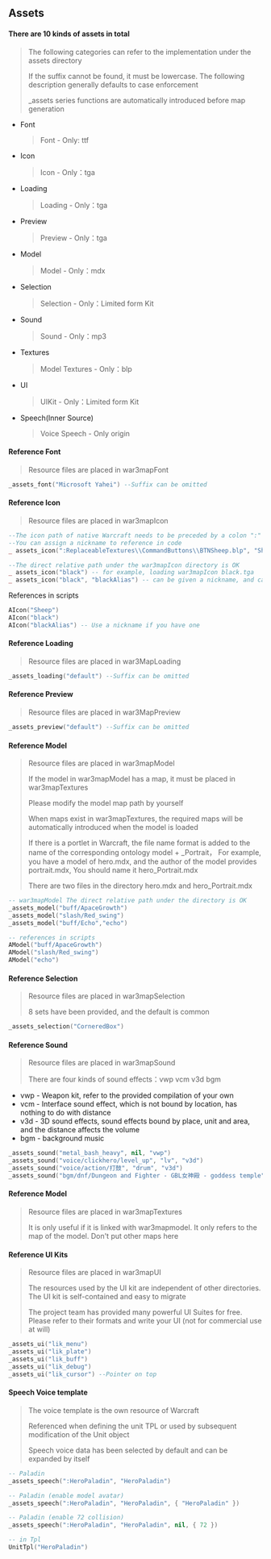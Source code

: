 ## Assets

#### There are 10 kinds of assets in total

> The following categories can refer to the implementation under the assets directory
>
> If the suffix cannot be found, it must be lowercase. The following description generally defaults to case enforcement
>
> _assets series functions are automatically introduced before map generation

* Font
  > Font - Only: ttf
* Icon
  > Icon - Only：tga
* Loading
  > Loading - Only：tga
* Preview
  > Preview - Only：tga
* Model
  > Model - Only：mdx
* Selection
  > Selection - Only：Limited form Kit
* Sound
  > Sound - Only：mp3
* Textures
  > Model Textures - Only：blp
* UI
  > UIKit - Only：Limited form Kit
* Speech(Inner Source)
  > Voice Speech - Only origin

#### Reference Font

> Resource files are placed in war3mapFont

```lua
_assets_font("Microsoft Yahei") --Suffix can be omitted
```

#### Reference Icon

> Resource files are placed in war3mapIcon

```lua
--The icon path of native Warcraft needs to be preceded by a colon ":"
--You can assign a nickname to reference in code
_ assets_icon(":ReplaceableTextures\\CommandButtons\\BTNSheep.blp", "Sheep")

--The direct relative path under the war3mapIcon directory is OK
_ assets_icon("black") -- for example, loading war3mapIcon black.tga
_ assets_icon("black", "blackAlias") -- can be given a nickname, and can be referenced in the code later
```

References in scripts

```lua
AIcon("Sheep")
AIcon("black")
AIcon("blackAlias") -- Use a nickname if you have one
```

#### Reference Loading

> Resource files are placed in war3MapLoading

```lua
_assets_loading("default") --Suffix can be omitted
```

#### Reference Preview

> Resource files are placed in war3MapPreview

```lua
_assets_preview("default") --Suffix can be omitted
```

#### Reference Model

> Resource files are placed in war3mapModel
>
> If the model in war3mapModel has a map, it must be placed in war3mapTextures
>
> Please modify the model map path by yourself
>
> When maps exist in war3mapTextures, the required maps will be automatically introduced when the model is loaded
>
> If there is a portlet in Warcraft, the file name format is added to the name of the corresponding ontology model + _Portrait，
> For example, you have a model of hero.mdx, and the author of the model provides portrait.mdx,
> You should name it hero_Portrait.mdx
>
> There are two files in the directory hero.mdx and hero_Portrait.mdx

```lua
-- war3mapModel The direct relative path under the directory is OK
_assets_model("buff/ApaceGrowth")
_assets_model("slash/Red_swing")
_assets_model("buff/Echo","echo")
```

```lua
-- references in scripts
AModel("buff/ApaceGrowth")
AModel("slash/Red_swing")
AModel("echo")
```

#### Reference Selection

> Resource files are placed in war3mapSelection
>
> 8 sets have been provided, and the default is common

```lua
_assets_selection("CorneredBox")
```

#### Reference Sound

> Resource files are placed in war3mapSound
>
> There are four kinds of sound effects：vwp vcm v3d bgm

* vwp - Weapon kit, refer to the provided compilation of your own
* vcm - Interface sound effect, which is not bound by location, has nothing to do with distance
* v3d - 3D sound effects, sound effects bound by place, unit and area, and the distance affects the volume
* bgm - background music

```lua
_assets_sound("metal_bash_heavy", nil, "vwp")
_assets_sound("voice/clickhero/level_up", "lv", "v3d")
_assets_sound("voice/action/打鼓", "drum", "v3d")
_assets_sound("bgm/dnf/Dungeon and Fighter - GBL女神殿 - goddess temple", "gbl", "bgm")
```

#### Reference Model

> Resource files are placed in war3mapTextures
>
> It is only useful if it is linked with war3mapmodel. It only refers to the map of the model. Don't put other maps here

#### Reference UI Kits

> Resource files are placed in war3mapUI
>
> The resources used by the UI kit are independent of other directories. The UI kit is self-contained and easy to migrate
>
> The project team has provided many powerful UI Suites for free. Please refer to their formats and write your UI (not for commercial use at will)

```lua
_assets_ui("lik_menu")
_assets_ui("lik_plate")
_assets_ui("lik_buff")
_assets_ui("lik_debug")
_assets_ui("lik_cursor") --Pointer on top
```

#### Speech Voice template

> The voice template is the own resource of Warcraft
>
> Referenced when defining the unit TPL or used by subsequent modification of the Unit object
>
> Speech voice data has been selected by default and can be expanded by itself

```lua
-- Paladin
_assets_speech(":HeroPaladin", "HeroPaladin")

-- Paladin (enable model avatar)
_assets_speech(":HeroPaladin", "HeroPaladin", { "HeroPaladin" })

-- Paladin (enable 72 collision)
_assets_speech(":HeroPaladin", "HeroPaladin", nil, { 72 })

-- in Tpl
UnitTpl("HeroPaladin")
```
